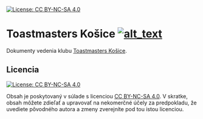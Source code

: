 [![License: CC BY-NC-SA 4.0](https://img.shields.io/badge/License-CC%20BY--NC--SA%204.0-lightgrey.svg)][cc-by-nc-sa]

# Toastmasters Košice [![alt_text][fb_icon]][fb_page]
Dokumenty vedenia klubu [Toastmasters Košice][tm-kosice-website].

## Licencia
[![License: CC BY-NC-SA 4.0][cc-by-nc-sa-icon]][cc-by-nc-sa]

Obsah je poskytovaný v súlade s licenciou [CC BY-NC-SA 4.0][cc-by-nc-sa]. V skratke, obsah môžete zdieľať a upravovať na nekomerčné účely za predpokladu, že uvediete pôvodného autora a zmeny zverejníte pod tou istou licenciou.

[//]: # (Used references)
[tm-kosice-website]: http://toastmasterskosice.eu/
[fb_icon]: http://i.imgur.com/fep1WsG.png (Facebook klubu Toastmasters Košice)
[fb_page]: https://www.facebook.com/toastmasters.kosice/
[cc-by-nc-sa-icon]: https://licensebuttons.net/l/by-nc-sa/4.0/88x31.png
[cc-by-nc-sa]: https://creativecommons.org/licenses/by-nc-sa/4.0/

